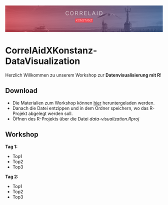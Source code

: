 ![CorrelAid X Konstanz Header](https://github.com/ZoeWolter/CorrelAidXKonstanz-DataVisualization/blob/main/header.png?raw=true)

# CorrelAidXKonstanz-DataVisualization

Herzlich Willkommen zu unserem Workshop zur **Datenvisualisierung mit R**!

## Download
- Die Materialien zum Workshop können [hier](https://github.com/ZoeWolter/CorrelAidXKonstanz-DataVisualization/archive/main.zip) heruntergeladen werden.
- Danach die Datei entzippen und in dem Ordner speichern, wo das R-Projekt abgelegt werden soll.
- Öffnen des R-Projekts über die Datei *data-visualization.Rproj*

## Workshop

**Tag 1:**
- Top1 
- Top2
- Top3

**Tag 2:**
- Top1
- Top2
- Top3
